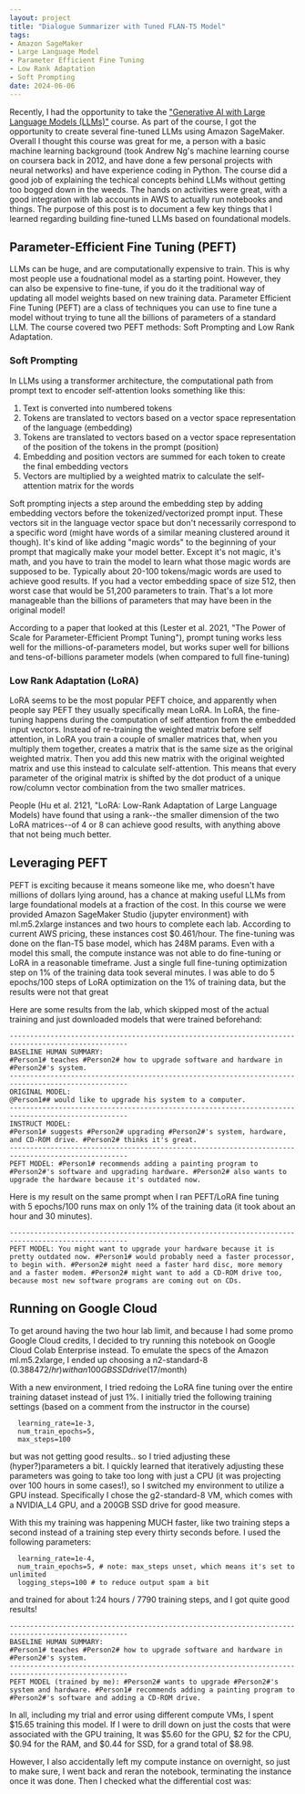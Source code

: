 ```yaml
---
layout: project
title: "Dialogue Summarizer with Tuned FLAN-T5 Model"
tags: 
- Amazon SageMaker
- Large Language Model
- Parameter Efficient Fine Tuning
- Low Rank Adaptation
- Soft Prompting
date: 2024-06-06
---
```


Recently, I had the opportunity to take the ["Generative AI with Large Language Models (LLMs)"](https://www.coursera.org/learn/generative-ai-with-llms) course. As part of the course, I got the opportunity to create several fine-tuned LLMs using Amazon SageMaker. Overall I thought this course was great for me, a person with a basic machine learning background (took Andrew Ng's machine learning course on coursera back in 2012, and have done a few personal projects with neural networks) and have experience coding in Python. The course did a good job of explaining the techical concepts behind LLMs without getting too bogged down in the weeds. The hands on activities were great, with a good integration with lab accounts in AWS to actually run notebooks and things. The purpose of this post is to document a few key things that I learned regarding building fine-tuned LLMs based on foundational models.

## Parameter-Efficient Fine Tuning (PEFT)

LLMs can be huge, and are computationally expensive to train. This is why most people use a foudnational model as a starting point. However, they can also be expensive to fine-tune, if you do it the traditional way of updating all model weights based on new training data. Parameter Efficient Fine Tuning (PEFT) are a class of techniques you can use to fine tune a model without trying to tune all the billions of parameters of a standard LLM. The course covered two PEFT methods: Soft Prompting and Low Rank Adaptation. 

### Soft Prompting

In LLMs using a transformer architecture, the computational path from prompt text to encoder self-attention looks something like this:

1. Text is converted into numbered tokens
2. Tokens are translated to vectors based on a vector space representation of the language (embedding)
3. Tokens are translated to vectors based on a vector space representation of the position of the tokens in the prompt (position)
4. Embedding and position vectors are summed for each token to create the final embedding vectors
5. Vectors are multiplied by a weighted matrix to calculate the self-attention matrix for the words

Soft prompting injects a step around the embedding step by adding embedding vectors before the tokenized/vectorized prompt input. These vectors sit in the language vector space but don't necessarily correspond to a specific word (might have words of a similar meaning clustered around it though). It's kind of like adding "magic words" to the beginning of your prompt that magically make your model better. Except it's not magic, it's math, and you have to train the model to learn what those magic words are supposed to be. Typically about 20-100 tokens/magic words are used to achieve good results. If you had a vector embedding space of size 512, then worst case that would be 51,200 parameters to train. That's a lot more manageable than the billions of parameters that may have been in the original model!

According to a paper that looked at this (Lester et al. 2021, "The Power of Scale for Parameter-Efficient Prompt Tuning"), prompt tuning works less well for the millions-of-parameters model, but works super well for billions and tens-of-billions parameter models (when compared to full fine-tuning)

### Low Rank Adaptation (LoRA)

LoRA seems to be the most popular PEFT choice, and apparently when people say PEFT they usually specifically mean LoRA. In LoRA, the fine-tuning happens during the computation of self attention from the embedded input vectors. Instead of re-training the weighted matrix before self attention, in LoRA you train a couple of smaller matrices that, when you multiply them together, creates a matrix that is the same size as the original weighted matrix. Then you add this new matrix with the original weighted matrix and use this instead to calculate self-attention. This means that every parameter of the original matrix is shifted by the dot product of a unique row/column vector combination from the two smaller matrices. 

People (Hu et al. 2121, "LoRA: Low-Rank Adaptation of Large Language Models) have found that using a rank--the smaller dimension of the two LoRA matrices--of 4 or 8 can achieve good results, with anything above that not being much better. 

## Leveraging PEFT 

PEFT is exciting because it means someone like me, who doesn't have millions of dollars lying around, has a chance at making useful LLMs from large foundational models at a fraction of the cost. In this course we were provided Amazon SageMaker Studio (jupyter environment) with ml.m5.2xlarge instances and two hours to complete each lab. According to current AWS pricing, these instances cost $0.461/hour. The fine-tuning was done on the flan-T5 base model, which has 248M params. Even with a model this small, the compute instance was not able to do fine-tuning or LoRA in a reasonable timeframe. Just a single full fine-tuning optimization step on 1% of the training data took several minutes. I was able to do 5 epochs/100 steps of LoRA optimization on the 1% of training data, but the results were not that great

Here are some results from the lab, which skipped most of the actual training and just downloaded models that were trained beforehand:

```
---------------------------------------------------------------------------------------------------
BASELINE HUMAN SUMMARY:
#Person1# teaches #Person2# how to upgrade software and hardware in #Person2#'s system.
---------------------------------------------------------------------------------------------------
ORIGINAL MODEL:
@Person1## would like to upgrade his system to a computer.
---------------------------------------------------------------------------------------------------
INSTRUCT MODEL:
#Person1# suggests #Person2# upgrading #Person2#'s system, hardware, and CD-ROM drive. #Person2# thinks it's great.
---------------------------------------------------------------------------------------------------
PEFT MODEL: #Person1# recommends adding a painting program to #Person2#'s software and upgrading hardware. #Person2# also wants to upgrade the hardware because it's outdated now.
```

Here is my result on the same prompt when I ran PEFT/LoRA fine tuning with 5 epochs/100 runs max on only 1% of the training data (it took about an hour and 30 minutes).

```
---------------------------------------------------------------------------------------------------
PEFT MODEL: You might want to upgrade your hardware because it is pretty outdated now. #Person1# would probably need a faster processor, to begin with. #Person2# might need a faster hard disc, more memory and a faster modem. #Person2# might want to add a CD-ROM drive too, because most new software programs are coming out on CDs.
```

## Running on Google Cloud

To get around having the two hour lab limit, and because I had some promo Google Cloud credits, I decided to try running this notebook on Google Cloud Colab Enterprise instead. To emulate the specs of the Amazon ml.m5.2xlarge, I ended up choosing a n2-standard-8 ($0.388472/hr) with an 100GB SSD drive ($17/month)


With a new environment, I tried redoing the LoRA fine tuning over the entire training dataset instead of just 1%. I initially tried the following training settings (based on a comment from the instructor in the course) 

```
  learning_rate=1e-3, 
  num_train_epochs=5,
  max_steps=100
```

but was not getting good results.. so I tried adjusting these (hyper?)parameters a bit. I quickly learned that iteratively adjusting these parameters was going to take too long with just a CPU (it was projecting over 100 hours in some cases!), so I switched my environment to utilize a GPU instead. Specifically I chose the g2-standard-8 VM, which comes with a NVIDIA_L4 GPU, and a 200GB SSD drive for good measure. 

With this my training was happening MUCH faster, like two training steps a second instead of a training step every thirty seconds before. I used the following parameters:

```
  learning_rate=1e-4,
  num_train_epochs=5, # note: max_steps unset, which means it's set to unlimited
  logging_steps=100 # to reduce output spam a bit
```

and trained for about 1:24 hours / 7790 training steps, and I got quite good results!

```
---------------------------------------------------------------------------------------------------
BASELINE HUMAN SUMMARY:
#Person1# teaches #Person2# how to upgrade software and hardware in #Person2#'s system.
---------------------------------------------------------------------------------------------------
PEFT MODEL (trained by me): #Person2# wants to upgrade #Person2#'s system and hardware. #Person1# recommends adding a painting program to #Person2#'s software and adding a CD-ROM drive.
```

In all, including my trial and error using different compute VMs, I spent $15.65 training this model. If I were to drill down on just the costs that were associated with the GPU training, It was $5.60 for the GPU, $2 for the CPU, $0.94 for the RAM, and $0.44 for SSD, for a grand total of $8.98. 

However, I also accidentally left my compute instance on overnight, so just to make sure, I went back and reran the notebook, terminating the instance once it was done. Then I checked what the differential cost was: 